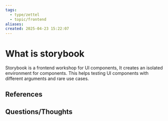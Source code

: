```yaml
---
tags:
  - type/zettel
  - topic/frontend
aliases: 
created: 2025-04-23 15:22:07
---
```


# What is storybook

Storybook is a frontend workshop for UI components, It creates an isolated environment for components. This helps testing UI components with different arguments and rare use cases.

## References


## Questions/Thoughts